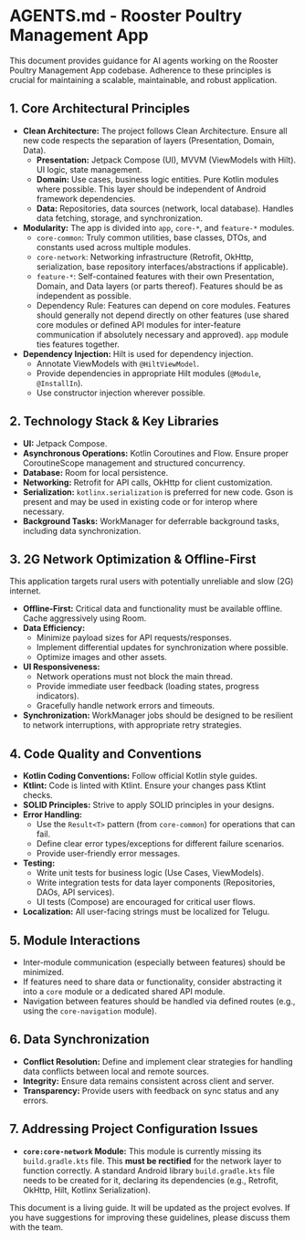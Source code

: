 # AGENTS.md - Rooster Poultry Management App

This document provides guidance for AI agents working on the Rooster Poultry Management App codebase. Adherence to these principles is crucial for maintaining a scalable, maintainable, and robust application.

## 1. Core Architectural Principles

*   **Clean Architecture:** The project follows Clean Architecture. Ensure all new code respects the separation of layers (Presentation, Domain, Data).
    *   **Presentation:** Jetpack Compose (UI), MVVM (ViewModels with Hilt). UI logic, state management.
    *   **Domain:** Use cases, business logic entities. Pure Kotlin modules where possible. This layer should be independent of Android framework dependencies.
    *   **Data:** Repositories, data sources (network, local database). Handles data fetching, storage, and synchronization.
*   **Modularity:** The app is divided into `app`, `core-*`, and `feature-*` modules.
    *   `core-common`: Truly common utilities, base classes, DTOs, and constants used across multiple modules.
    *   `core-network`: Networking infrastructure (Retrofit, OkHttp, serialization, base repository interfaces/abstractions if applicable).
    *   `feature-*`: Self-contained features with their own Presentation, Domain, and Data layers (or parts thereof). Features should be as independent as possible.
    *   Dependency Rule: Features can depend on core modules. Features should generally not depend directly on other features (use shared core modules or defined API modules for inter-feature communication if absolutely necessary and approved). `app` module ties features together.
*   **Dependency Injection:** Hilt is used for dependency injection.
    *   Annotate ViewModels with `@HiltViewModel`.
    *   Provide dependencies in appropriate Hilt modules (`@Module`, `@InstallIn`).
    *   Use constructor injection wherever possible.

## 2. Technology Stack & Key Libraries

*   **UI:** Jetpack Compose.
*   **Asynchronous Operations:** Kotlin Coroutines and Flow. Ensure proper CoroutineScope management and structured concurrency.
*   **Database:** Room for local persistence.
*   **Networking:** Retrofit for API calls, OkHttp for client customization.
*   **Serialization:** `kotlinx.serialization` is preferred for new code. Gson is present and may be used in existing code or for interop where necessary.
*   **Background Tasks:** WorkManager for deferrable background tasks, including data synchronization.

## 3. 2G Network Optimization & Offline-First

This application targets rural users with potentially unreliable and slow (2G) internet.
*   **Offline-First:** Critical data and functionality must be available offline. Cache aggressively using Room.
*   **Data Efficiency:**
    *   Minimize payload sizes for API requests/responses.
    *   Implement differential updates for synchronization where possible.
    *   Optimize images and other assets.
*   **UI Responsiveness:**
    *   Network operations must not block the main thread.
    *   Provide immediate user feedback (loading states, progress indicators).
    *   Gracefully handle network errors and timeouts.
*   **Synchronization:** WorkManager jobs should be designed to be resilient to network interruptions, with appropriate retry strategies.

## 4. Code Quality and Conventions

*   **Kotlin Coding Conventions:** Follow official Kotlin style guides.
*   **Ktlint:** Code is linted with Ktlint. Ensure your changes pass Ktlint checks.
*   **SOLID Principles:** Strive to apply SOLID principles in your designs.
*   **Error Handling:**
    *   Use the `Result<T>` pattern (from `core-common`) for operations that can fail.
    *   Define clear error types/exceptions for different failure scenarios.
    *   Provide user-friendly error messages.
*   **Testing:**
    *   Write unit tests for business logic (Use Cases, ViewModels).
    *   Write integration tests for data layer components (Repositories, DAOs, API services).
    *   UI tests (Compose) are encouraged for critical user flows.
*   **Localization:** All user-facing strings must be localized for Telugu.

## 5. Module Interactions

*   Inter-module communication (especially between features) should be minimized.
*   If features need to share data or functionality, consider abstracting it into a `core` module or a dedicated shared API module.
*   Navigation between features should be handled via defined routes (e.g., using the `core-navigation` module).

## 6. Data Synchronization

*   **Conflict Resolution:** Define and implement clear strategies for handling data conflicts between local and remote sources.
*   **Integrity:** Ensure data remains consistent across client and server.
*   **Transparency:** Provide users with feedback on sync status and any errors.

## 7. Addressing Project Configuration Issues

*   **`core:core-network` Module:** This module is currently missing its `build.gradle.kts` file. This **must be rectified** for the network layer to function correctly. A standard Android library `build.gradle.kts` file needs to be created for it, declaring its dependencies (e.g., Retrofit, OkHttp, Hilt, Kotlinx Serialization).

This document is a living guide. It will be updated as the project evolves.
If you have suggestions for improving these guidelines, please discuss them with the team.
